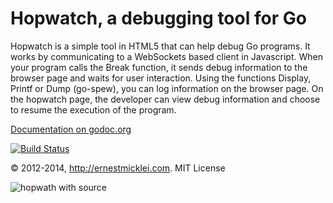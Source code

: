 # Hopwatch, a debugging tool for Go

Hopwatch is a simple tool in HTML5 that can help debug Go programs. 
It works by communicating to a WebSockets based client in Javascript.
When your program calls the Break function, it sends debug information to the browser page and waits for user interaction.
Using the functions Display, Printf or Dump (go-spew), you can log information on the browser page.
On the hopwatch page, the developer can view debug information and choose to resume the execution of the program.

[Documentation on godoc.org](http://godoc.org/github.com/emicklei/hopwatch)

[![Build Status](https://travis-ci.org/emicklei/hopwatch.png)](https://travis-ci.org/emicklei/hopwatch)

&copy; 2012-2014, http://ernestmicklei.com. MIT License

![hopwath with source](https://s3.amazonaws.com/public.philemonworks.com/hopwatch_with_source.png)